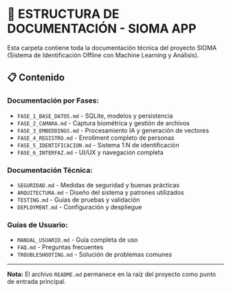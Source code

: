 # 📁 ESTRUCTURA DE DOCUMENTACIÓN - SIOMA APP

Esta carpeta contiene toda la documentación técnica del proyecto SIOMA (Sistema de Identificación Offline con Machine Learning y Análisis).

## 📋 Contenido

### **Documentación por Fases:**
- `FASE_1_BASE_DATOS.md` - SQLite, modelos y persistencia
- `FASE_2_CAMARA.md` - Captura biométrica y gestión de archivos
- `FASE_3_EMBEDDINGS.md` - Procesamiento IA y generación de vectores
- `FASE_4_REGISTRO.md` - Enrollment completo de personas
- `FASE_5_IDENTIFICACION.md` - Sistema 1:N de identificación
- `FASE_6_INTERFAZ.md` - UI/UX y navegación completa

### **Documentación Técnica:**
- `SEGURIDAD.md` - Medidas de seguridad y buenas prácticas
- `ARQUITECTURA.md` - Diseño del sistema y patrones utilizados
- `TESTING.md` - Guías de pruebas y validación
- `DEPLOYMENT.md` - Configuración y despliegue

### **Guías de Usuario:**
- `MANUAL_USUARIO.md` - Guía completa de uso
- `FAQ.md` - Preguntas frecuentes
- `TROUBLESHOOTING.md` - Solución de problemas comunes

---

**Nota:** El archivo `README.md` permanece en la raíz del proyecto como punto de entrada principal.
